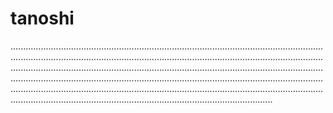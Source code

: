 # tanoshi

....................................................................................................................................................................................................................................................................................................................................................................................................................................................................................................................................................................................................................................................................................................................................................